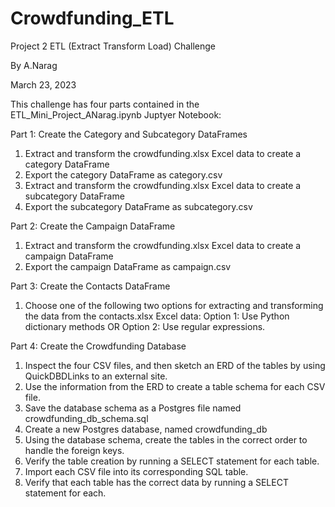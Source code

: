 # Crowdfunding_ETL
Project 2 ETL (Extract Transform Load) Challenge

By A.Narag

March 23, 2023

This challenge has four parts contained in the ETL_Mini_Project_ANarag.ipynb Juptyer Notebook:

Part 1: Create the Category and Subcategory DataFrames
  1. Extract and transform the crowdfunding.xlsx Excel data to create a category DataFrame 
  2. Export the category DataFrame as category.csv 
  3. Extract and transform the crowdfunding.xlsx Excel data to create a subcategory DataFrame
  4. Export the subcategory DataFrame as subcategory.csv 

Part 2: Create the Campaign DataFrame
  1. Extract and transform the crowdfunding.xlsx Excel data to create a campaign DataFrame
  2. Export the campaign DataFrame as campaign.csv 

Part 3: Create the Contacts DataFrame
  1. Choose one of the following two options for extracting and transforming the data from the contacts.xlsx Excel data: Option 1: Use Python dictionary methods OR Option 2: Use regular expressions.

Part 4: Create the Crowdfunding Database
  1. Inspect the four CSV files, and then sketch an ERD of the tables by using QuickDBDLinks to an external site.
  2. Use the information from the ERD to create a table schema for each CSV file.
  3. Save the database schema as a Postgres file named crowdfunding_db_schema.sql
  4. Create a new Postgres database, named crowdfunding_db
  5. Using the database schema, create the tables in the correct order to handle the foreign keys.
  6. Verify the table creation by running a SELECT statement for each table.
  7. Import each CSV file into its corresponding SQL table.
  8. Verify that each table has the correct data by running a SELECT statement for each.
